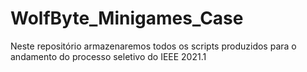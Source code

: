 # WolfByte_Minigames_Case
Neste repositório armazenaremos todos os scripts produzidos para o andamento do processo seletivo do IEEE 2021.1
